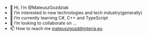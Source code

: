 - 👋 Hi, I’m @MateuszGozdziak
- 👀 I’m interested in new technologies and tech industry(generally)
- 🌱 I’m currently learning C#, C++ and TypeScript
- 💞️ I’m looking to collaborate on ...
- 📫 How to reach me mateuszgozd@interia.eu



